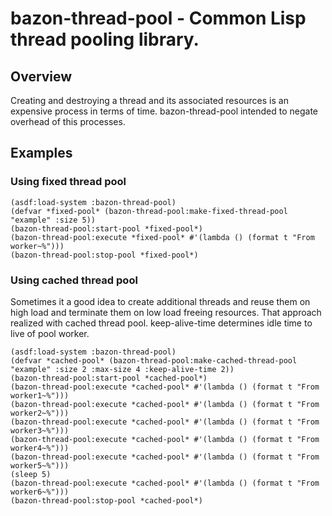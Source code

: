 # bazon-thread-pool - Common Lisp thread pooling library.

## Overview

Creating and destroying a thread and its associated resources is an expensive 
process in terms of time. bazon-thread-pool intended to negate overhead of 
this processes.

## Examples

### Using fixed thread pool

    (asdf:load-system :bazon-thread-pool)
    (defvar *fixed-pool* (bazon-thread-pool:make-fixed-thread-pool "example" :size 5))
    (bazon-thread-pool:start-pool *fixed-pool*)
    (bazon-thread-pool:execute *fixed-pool* #'(lambda () (format t "From worker~%")))
    (bazon-thread-pool:stop-pool *fixed-pool*)

### Using cached thread pool

Sometimes it a good idea to create additional threads and reuse them on high
load and terminate them on low load freeing resources. That approach realized 
with cached thread pool. keep-alive-time determines idle time to live of pool 
worker. 

    (asdf:load-system :bazon-thread-pool)
    (defvar *cached-pool* (bazon-thread-pool:make-cached-thread-pool "example" :size 2 :max-size 4 :keep-alive-time 2))
    (bazon-thread-pool:start-pool *cached-pool*)
    (bazon-thread-pool:execute *cached-pool* #'(lambda () (format t "From worker1~%")))
    (bazon-thread-pool:execute *cached-pool* #'(lambda () (format t "From worker2~%")))
    (bazon-thread-pool:execute *cached-pool* #'(lambda () (format t "From worker3~%")))
    (bazon-thread-pool:execute *cached-pool* #'(lambda () (format t "From worker4~%")))
    (bazon-thread-pool:execute *cached-pool* #'(lambda () (format t "From worker5~%")))
    (sleep 5)
    (bazon-thread-pool:execute *cached-pool* #'(lambda () (format t "From worker6~%")))
    (bazon-thread-pool:stop-pool *cached-pool*)
 
